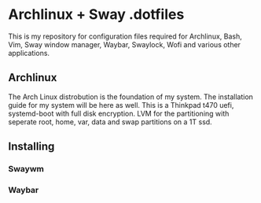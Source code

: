 # Archlinux + Sway .dotfiles

This is my repository for configuration files required for Archlinux, Bash, Vim, Sway window manager,
Waybar, Swaylock, Wofi and various other applications. 

## Archlinux

The Arch Linux distrobution is the foundation of my system. The installation guide 
for my system will be here as well. This is a Thinkpad t470 uefi, systemd-boot with 
full disk encryption. LVM for the partitioning with seperate root, home, var, data 
and swap partitions on a 1T ssd.

## Installing

### Swaywm
### Waybar
